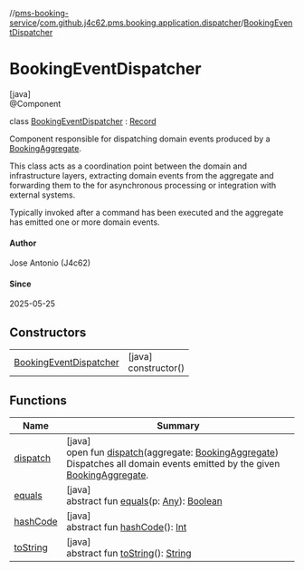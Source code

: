 //[pms-booking-service](../../../index.md)/[com.github.j4c62.pms.booking.application.dispatcher](../index.md)/[BookingEventDispatcher](index.md)

# BookingEventDispatcher

[java]\
@Component

class [BookingEventDispatcher](index.md) : [Record](https://docs.oracle.com/en/java/javase/23/docs/api/java.base/java/lang/Record.html)

Component responsible for dispatching domain events produced by
a [BookingAggregate](../../com.github.j4c62.pms.booking.domain.aggregate/-booking-aggregate/index.md).

This class acts as a coordination point between the domain and infrastructure layers, extracting domain events from the
aggregate and forwarding them to the for asynchronous processing or integration with external systems.

Typically invoked after a command has been executed and the aggregate has emitted one or more domain events.

#### Author

Jose Antonio (J4c62)

#### Since

2025-05-25

## Constructors

|                                                        |                         |
|--------------------------------------------------------|-------------------------|
| [BookingEventDispatcher](-booking-event-dispatcher.md) | [java]<br>constructor() |

## Functions

| Name                                                                                                                             | Summary                                                                                                                                                                                                                                                                                                                     |
|----------------------------------------------------------------------------------------------------------------------------------|-----------------------------------------------------------------------------------------------------------------------------------------------------------------------------------------------------------------------------------------------------------------------------------------------------------------------------|
| [dispatch](dispatch.md)                                                                                                          | [java]<br>open fun [dispatch](dispatch.md)(aggregate: [BookingAggregate](../../com.github.j4c62.pms.booking.domain.aggregate/-booking-aggregate/index.md))<br>Dispatches all domain events emitted by the given [BookingAggregate](../../com.github.j4c62.pms.booking.domain.aggregate/-booking-aggregate/index.md).        |
| [equals](../../com.github.j4c62.pms.booking.domain.aggregate/-booking-aggregate/index.md#-1797860926%2FFunctions%2F-1170581573)  | [java]<br>abstract fun [equals](../../com.github.j4c62.pms.booking.domain.aggregate/-booking-aggregate/index.md#-1797860926%2FFunctions%2F-1170581573)(p: [Any](https://kotlinlang.org/api/core/kotlin-stdlib/kotlin/-any/index.html)): [Boolean](https://kotlinlang.org/api/core/kotlin-stdlib/kotlin/-boolean/index.html) |
| [hashCode](../../com.github.j4c62.pms.booking.domain.aggregate/-booking-aggregate/index.md#1761002009%2FFunctions%2F-1170581573) | [java]<br>abstract fun [hashCode](../../com.github.j4c62.pms.booking.domain.aggregate/-booking-aggregate/index.md#1761002009%2FFunctions%2F-1170581573)(): [Int](https://kotlinlang.org/api/core/kotlin-stdlib/kotlin/-int/index.html)                                                                                      |
| [toString](../../com.github.j4c62.pms.booking.domain.aggregate/-booking-aggregate/index.md#1582835944%2FFunctions%2F-1170581573) | [java]<br>abstract fun [toString](../../com.github.j4c62.pms.booking.domain.aggregate/-booking-aggregate/index.md#1582835944%2FFunctions%2F-1170581573)(): [String](https://docs.oracle.com/en/java/javase/23/docs/api/java.base/java/lang/String.html)                                                                     |